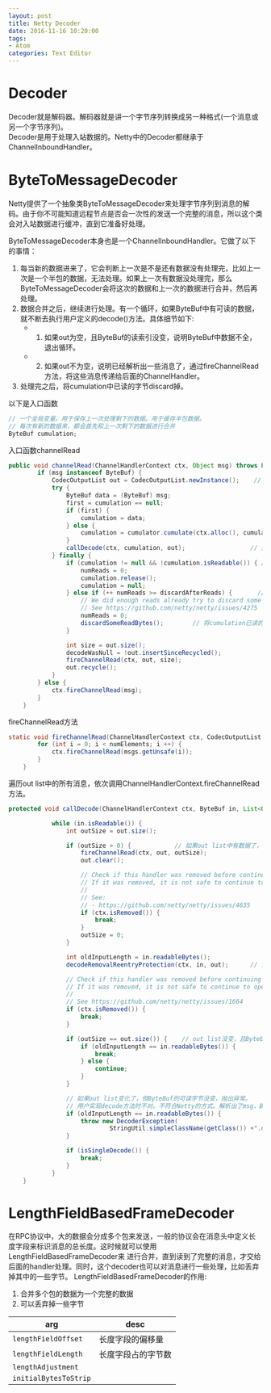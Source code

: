 ```yaml
---
layout: post
title: Netty Decoder
date: 2016-11-16 10:20:00
tags:
- Atom
categories: Text Editor
---
```



# Decoder
Decoder就是解码器。解码器就是讲一个字节序列转换成另一种格式(一个消息或另一个字节序列)。    
Decoder是用于处理入站数据的。Netty中的Decoder都继承于ChannelInboundHandler。





# ByteToMessageDecoder
Netty提供了一个抽象类ByteToMessageDecoder来处理字节序列到消息的解码。由于你不可能知道远程节点是否会一次性的发送一个完整的消息，所以这个类会对入站数据进行缓冲，直到它准备好处理。

ByteToMessageDecoder本身也是一个ChannelInboundHandler。它做了以下的事情：
1. 每当新的数据进来了，它会判断上一次是不是还有数据没有处理完，比如上一次是一个半包的数据，无法处理。如果上一次有数据没处理完，那么ByteToMessageDecoder会将这次的数据和上一次的数据进行合并，然后再处理。
2. 数据合并之后，继续进行处理。有一个循环，如果ByteBuf中有可读的数据，就不断去执行用户定义的decode()方法。具体细节如下:
    - 1. 如果out为空，且ByteBuf的读索引没变，说明ByteBuf中数据不全，退出循环。
    - 2. 如果out不为空，说明已经解析出一些消息了，通过fireChannelRead方法，将这些消息传递给后面的ChannelHandler。
3. 处理完之后，将cumulation中已读的字节discard掉。


以下是入口函数

```java
// 一个全局变量。用于保存上一次处理剩下的数据。用于缓存半包数据。
// 每次有新的数据来，都会首先和上一次剩下的数据进行合并
ByteBuf cumulation;        
```

入口函数channelRead
```java
public void channelRead(ChannelHandlerContext ctx, Object msg) throws Exception {
        if (msg instanceof ByteBuf) {
            CodecOutputList out = CodecOutputList.newInstance();    //  创建一个新的out list
            try {
                ByteBuf data = (ByteBuf) msg;
                first = cumulation == null;
                if (first) {
                    cumulation = data;
                } else {
                    cumulation = cumulator.cumulate(ctx.alloc(), cumulation, data);      // 合并本次数据和上次遗留数据
                }
                callDecode(ctx, cumulation, out);                  // 处理数据
            } finally {
                if (cumulation != null && !cumulation.isReadable()) { // cumulation的数据刚好都读完了，比如刚好是一个或若干个message
                    numReads = 0;
                    cumulation.release();
                    cumulation = null;
                } else if (++ numReads >= discardAfterReads) {       // cumulation的数据没有完全读完，有残留。
                    // We did enough reads already try to discard some bytes so we not risk to see a OOME.
                    // See https://github.com/netty/netty/issues/4275
                    numReads = 0;
                    discardSomeReadBytes();        // 将cumulation已读的字节discard掉, 只留未读的字节。
                }

                int size = out.size();
                decodeWasNull = !out.insertSinceRecycled();
                fireChannelRead(ctx, out, size);
                out.recycle();
            }
        } else {
            ctx.fireChannelRead(msg);
        }
    }
```


fireChannelRead方法
```java
static void fireChannelRead(ChannelHandlerContext ctx, CodecOutputList msgs, int numElements) {
        for (int i = 0; i < numElements; i ++) {
            ctx.fireChannelRead(msgs.getUnsafe(i));
        }
    }
```
遍历out list中的所有消息，依次调用ChannelHandlerContext.fireChannelRead方法。


```java
protected void callDecode(ChannelHandlerContext ctx, ByteBuf in, List<Object> out) {

            while (in.isReadable()) {
                int outSize = out.size();

                if (outSize > 0) {            // 如果out list中有数据了，说明已解析出数据了，将msg传给后面的Handler。
                    fireChannelRead(ctx, out, outSize);
                    out.clear();

                    // Check if this handler was removed before continuing with decoding.
                    // If it was removed, it is not safe to continue to operate on the buffer.
                    //
                    // See:
                    // - https://github.com/netty/netty/issues/4635
                    if (ctx.isRemoved()) {
                        break;
                    }
                    outSize = 0;
                }

                int oldInputLength = in.readableBytes();
                decodeRemovalReentryProtection(ctx, in, out);      // 调用用户实现的decode方法

                // Check if this handler was removed before continuing the loop.
                // If it was removed, it is not safe to continue to operate on the buffer.
                //
                // See https://github.com/netty/netty/issues/1664
                if (ctx.isRemoved()) {
                    break;
                }

                if (outSize == out.size()) {    // out list没变，且Bytebuf的可读字节没变，比如读指针没变，说明数据不全，退出循环，不处理
                    if (oldInputLength == in.readableBytes()) {
                        break;
                    } else {
                        continue;
                    }
                }

                // 如果out list变化了，但ByteBuf的可读字节没变，抛出异常。
                // 用户实现decode方法时不对。不符合Netty的方式。解析出了msg，ByteBuf的读索引应该相应移动的。
                if (oldInputLength == in.readableBytes()) {
                    throw new DecoderException(  
                            StringUtil.simpleClassName(getClass()) +".decode() did not read anything but decoded a message.");
                }

                if (isSingleDecode()) {
                    break;
                }
            } 
    }

```


# LengthFieldBasedFrameDecoder
在RPC协议中，大的数据会分成多个包来发送，一般的协议会在消息头中定义长度字段来标识消息的总长度。这时候就可以使用LengthFieldBasedFrameDecoder来
进行合并，直到读到了完整的消息，才交给后面的handler处理。同时，这个decoder也可以对消息进行一些处理，比如丢弃掉其中的一些字节。
LengthFieldBasedFrameDecoder的作用:
1. 合并多个包的数据为一个完整的数据
2. 可以丢弃掉一些字节

|             arg            |                         desc                          | 
| -------------------------- | ----------------------------------------------------- |
| `lengthFieldOffset`        | 长度字段的偏移量                                         |
| `lengthFieldLength`        | 长度字段占的字节数                                       |
| `lengthAdjustment`         |                                                        |
| `initialBytesToStrip`      |                                                       |



